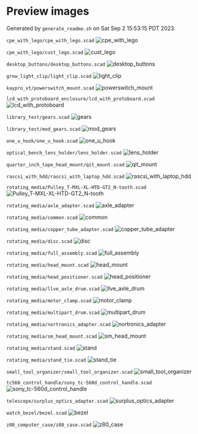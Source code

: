 # Preview images

Generated by `generate_readme.sh` on Sat Sep  2 15:53:15 PDT 2023.

`cpe_with_lego/cpe_with_lego.scad`
![cpe_with_lego](images/cpe_with_lego.png "cpe_with_lego")

`cpe_with_lego/cust_lego.scad`
![cust_lego](images/cust_lego.png "cust_lego")

`desktop_buttons/desktop_buttons.scad`
![desktop_buttons](images/desktop_buttons.png "desktop_buttons")

`grow_light_clip/light_clip.scad`
![light_clip](images/light_clip.png "light_clip")

`kaypro_xt/powerswitch_mount.scad`
![powerswitch_mount](images/powerswitch_mount.png "powerswitch_mount")

`lcd_with_protoboard_enclosure/lcd_with_protoboard.scad`
![lcd_with_protoboard](images/lcd_with_protoboard.png "lcd_with_protoboard")

`library_test/gears.scad`
![gears](images/gears.png "gears")

`library_test/mod_gears.scad`
![mod_gears](images/mod_gears.png "mod_gears")

`one_u_hook/one_u_hook.scad`
![one_u_hook](images/one_u_hook.png "one_u_hook")

`optical_bench_lens_holder/lens_holder.scad`
![lens_holder](images/lens_holder.png "lens_holder")

`quarter_inch_tape_head_mount/qit_mount.scad`
![qit_mount](images/qit_mount.png "qit_mount")

`rascsi_with_hdd/rascsi_with_laptop_hdd.scad`
![rascsi_with_laptop_hdd](images/rascsi_with_laptop_hdd.png "rascsi_with_laptop_hdd")

`rotating_media/Pulley_T-MXL-XL-HTD-GT2_N-tooth.scad`
![Pulley_T-MXL-XL-HTD-GT2_N-tooth](images/Pulley_T-MXL-XL-HTD-GT2_N-tooth.png "Pulley_T-MXL-XL-HTD-GT2_N-tooth")

`rotating_media/axle_adapter.scad`
![axle_adapter](images/axle_adapter.png "axle_adapter")

`rotating_media/common.scad`
![common](images/common.png "common")

`rotating_media/copper_tube_adapter.scad`
![copper_tube_adapter](images/copper_tube_adapter.png "copper_tube_adapter")

`rotating_media/disc.scad`
![disc](images/disc.png "disc")

`rotating_media/full_assembly.scad`
![full_assembly](images/full_assembly.png "full_assembly")

`rotating_media/head_mount.scad`
![head_mount](images/head_mount.png "head_mount")

`rotating_media/head_positioner.scad`
![head_positioner](images/head_positioner.png "head_positioner")

`rotating_media/llve_axle_drum.scad`
![llve_axle_drum](images/llve_axle_drum.png "llve_axle_drum")

`rotating_media/motor_clamp.scad`
![motor_clamp](images/motor_clamp.png "motor_clamp")

`rotating_media/multipart_drum.scad`
![multipart_drum](images/multipart_drum.png "multipart_drum")

`rotating_media/nortronics_adapter.scad`
![nortronics_adapter](images/nortronics_adapter.png "nortronics_adapter")

`rotating_media/sm_head_mount.scad`
![sm_head_mount](images/sm_head_mount.png "sm_head_mount")

`rotating_media/stand.scad`
![stand](images/stand.png "stand")

`rotating_media/stand_tie.scad`
![stand_tie](images/stand_tie.png "stand_tie")

`small_tool_organizer/small_tool_organizer.scad`
![small_tool_organizer](images/small_tool_organizer.png "small_tool_organizer")

`tc560_control_handle/sony_tc-560d_control_handle.scad`
![sony_tc-560d_control_handle](images/sony_tc-560d_control_handle.png "sony_tc-560d_control_handle")

`telescope/surplus_optics_adapter.scad`
![surplus_optics_adapter](images/surplus_optics_adapter.png "surplus_optics_adapter")

`watch_bezel/bezel.scad`
![bezel](images/bezel.png "bezel")

`z80_computer_case/z80_case.scad`
![z80_case](images/z80_case.png "z80_case")

